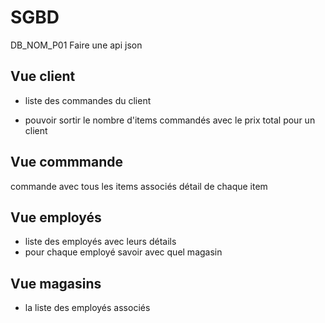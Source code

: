 # SGBD

DB_NOM_P01
Faire une api json

## Vue client

- liste des commandes du client

- pouvoir sortir le nombre d'items commandés avec le prix total pour un client

## Vue commmande

commande avec tous les items associés
détail de chaque item

## Vue employés

- liste des employés avec leurs détails
- pour chaque employé savoir avec quel magasin

## Vue magasins

- la liste des employés associés

